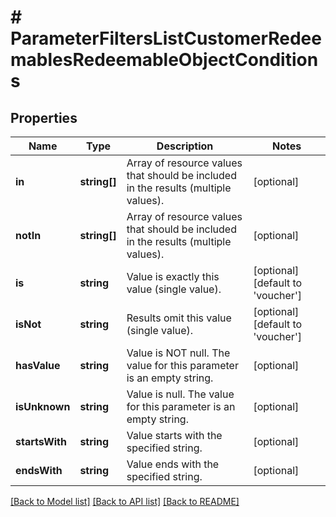 # # ParameterFiltersListCustomerRedeemablesRedeemableObjectConditions

## Properties

Name | Type | Description | Notes
------------ | ------------- | ------------- | -------------
**in** | **string[]** | Array of resource values that should be included in the results (multiple values). | [optional]
**notIn** | **string[]** | Array of resource values that should be included in the results (multiple values). | [optional]
**is** | **string** | Value is exactly this value (single value). | [optional] [default to 'voucher']
**isNot** | **string** | Results omit this value (single value). | [optional] [default to 'voucher']
**hasValue** | **string** | Value is NOT null. The value for this parameter is an empty string. | [optional]
**isUnknown** | **string** | Value is null. The value for this parameter is an empty string. | [optional]
**startsWith** | **string** | Value starts with the specified string. | [optional]
**endsWith** | **string** | Value ends with the specified string. | [optional]

[[Back to Model list]](../../README.md#models) [[Back to API list]](../../README.md#endpoints) [[Back to README]](../../README.md)

